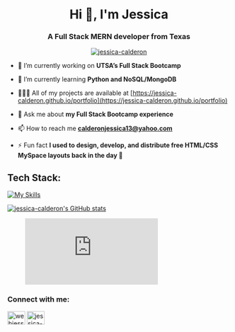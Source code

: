 <h1 align="center">Hi 👋, I'm Jessica</h1>
<h3 align="center">A Full Stack MERN developer from Texas</h3>

<p align="center"> <a href="https://github.com/ryo-ma/github-profile-trophy"><img src="https://github-profile-trophy.vercel.app/?username=jessica-calderon&theme=dracula" alt="jessica-calderon" /></a> </p>

- 🔭 I’m currently working on **UTSA’s Full Stack Bootcamp**

- 🌱 I’m currently learning **Python and NoSQL/MongoDB**

- 👩🏻‍💻 All of my projects are available at [https://jessica-calderon.github.io/portfolio](https://jessica-calderon.github.io/portfolio)

- 💬 Ask me about **my Full Stack Bootcamp experience**

- 📫 How to reach me **calderonjessica13@yahoo.com**

- ⚡ Fun fact **I used to design, develop, and distribute free HTML/CSS MySpace layouts back in the day 🫣**

<h2>Tech Stack:</h2>
 
[![My Skills](https://skillicons.dev/icons?i=html,css,md,bootstrap,js,jquery,nodejs,express,jest,mongodb,mysql,codepen,git,github,gitlab,heroku,ai,ps,bash,powershell,raspberrypi,regex,vscode,wordpress)](https://skillicons.dev)</span>


<p align="left">
 
 [![jessica-calderon's GitHub stats](https://github-readme-stats.vercel.app/api?username=jessica-calderon&show_icons=true&theme=midnight-purple)](https://github.com/jessica-calderon/github-readme-stats)
 
 <figure><embed src="https://wakatime.com/share/@b6f070f6-85e7-4ae8-8133-ec6407dead73/ec0dda0a-9315-4bc4-b0f8-a8f76134a958.svg"></embed></figure>
 
 <h3 align="left">Connect with me:</h3>
 <a href="https://twitter.com/webjessc" target="blank"><img align="center" src="https://raw.githubusercontent.com/rahuldkjain/github-profile-readme-generator/master/src/images/icons/Social/twitter.svg" alt="webjessc" height="30" width="40" /></a>
<a href="https://linkedin.com/in/jessica-calderon-00" target="blank"><img align="center" src="https://raw.githubusercontent.com/rahuldkjain/github-profile-readme-generator/master/src/images/icons/Social/linked-in-alt.svg" alt="jessica-calderon-00" height="30" width="40" /></a>
</p>
